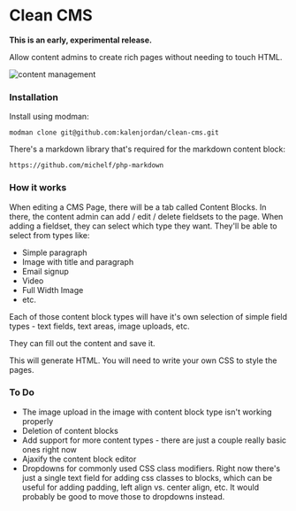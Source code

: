 Clean CMS
=========

**This is an early, experimental release.**

Allow content admins to create rich pages without needing to touch HTML.

![content management](https://cloud.githubusercontent.com/assets/1542197/3476621/7646c672-0303-11e4-9fb6-eeb20658b6ae.jpg)

### Installation

Install using modman:

    modman clone git@github.com:kalenjordan/clean-cms.git
    
There's a markdown library that's required for the markdown content block:

    https://github.com/michelf/php-markdown
    
### How it works

When editing a CMS Page, there will be a tab called Content Blocks.  In there, the content admin can add / edit / delete fieldsets to the page.  When adding a fieldset, they can select which type they want.  They'll be able to select from types like:

  - Simple paragraph
  - Image with title and paragraph
  - Email signup
  - Video
  - Full Width Image
  - etc.

Each of those content block types will have it's own selection of simple field types - text fields, text areas, image uploads, etc.

They can fill out the content and save it.

This will generate HTML.  You will need to write your own CSS to style the pages.

### To Do

  - The image upload in the image with content block type isn't working properly
  - Deletion of content blocks
  - Add support for more content types - there are just a couple really basic ones right now
  - Ajaxify the content block editor
  - Dropdowns for commonly used CSS class modifiers.  Right now there's just a single text field for adding css classes to blocks, which can be useful for adding padding, left align vs. center align, etc.  It would probably be good to move those to dropdowns instead.
